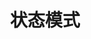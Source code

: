 ---
title: 状态模式
icon: /assets/images/brainBoom/designPatterns/behavioral/state/state-mini.png
order: 7
category:
  - 设计模式
---